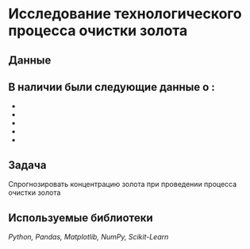 # Исследование технологического процесса очистки золота


## Данные

В наличии были следующие данные о :
- 
- 
- 
- 
- 
- 

## Задача

Спрогнозировать концентрацию золота при проведении процесса очистки золота

## Используемые библиотеки
*Python, Pandas, Matplotlib, NumPy, Scikit-Learn*


